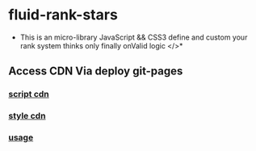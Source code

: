 # fluid-rank-stars
* This is an micro-library JavaScript &amp;&amp; CSS3 define and custom your rank system thinks only finally onValid logic &lt;/>*

## Access CDN Via deploy git-pages

### [script cdn](https://orivoir.github.io/fluid-rank-stars/fluid-rank-stars/script.js)
### [style cdn](https://orivoir.github.io/fluid-rank-stars/fluid-rank-stars/style.css)
### [usage](https://orivoir.github.io/fluid-rank-stars/usage/index.html)
        
  
